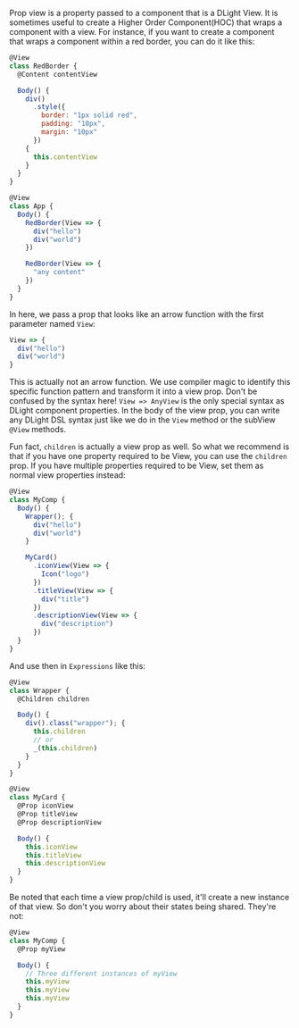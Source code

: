 Prop view is a property passed to a component that is a DLight View. It is sometimes useful to create a Higher Order Component(HOC) that wraps a component with a view. For instance, if you want to create a component that wraps a component within a red border, you can do it like this:

```js
@View
class RedBorder {
  @Content contentView

  Body() {
    div()
      .style({
        border: "1px solid red",
        padding: "10px",
        margin: "10px"
      })
    {
      this.contentView
    }
  }
}

@View
class App {
  Body() {
    RedBorder(View => {
      div("hello")
      div("world")
    })

    RedBorder(View => {
      "any content"
    })
  }
}
```

In here, we pass a prop that looks like an arrow function with the first parameter named `View`:
```js
View => {
  div("hello")
  div("world")
}
```

This is actually not an arrow function. We use compiler magic to identify this specific function pattern and transform it into a view prop. Don't be confused by the syntax here! `View => AnyView` is the only special syntax as DLight component properties. In the body of the view prop, you can write any DLight DSL syntax just like we do in the `View` method or the subView `@View` methods.

Fun fact, `children` is actually a view prop as well. So what we recommend is that if you have one property required to be View, you can use the `children` prop. If you have multiple properties required to be View, set them as normal view properties instead:

```js
@View
class MyComp {
  Body() {
    Wrapper(); {
      div("hello")
      div("world")
    }

    MyCard()
      .iconView(View => {
        Icon("logo")
      })
      .titleView(View => {
        div("title")
      })
      .descriptionView(View => {
        div("description")
      })
  }
}
```

And use then in `Expressions` like this:

```js
@View
class Wrapper {
  @Children children

  Body() {
    div().class("wrapper"); {
      this.children
      // or
      _(this.children)
    }
  }
}

@View
class MyCard {
  @Prop iconView
  @Prop titleView
  @Prop descriptionView

  Body() {
    this.iconView
    this.titleView
    this.descriptionView
  }
}
```


Be noted that each time a view prop/child is used, it'll create a new instance of that view. So don't you worry about their states being shared. They're not:

```js
@View
class MyComp {
  @Prop myView

  Body() {
    // Three different instances of myView
    this.myView
    this.myView
    this.myView
  }
}
```